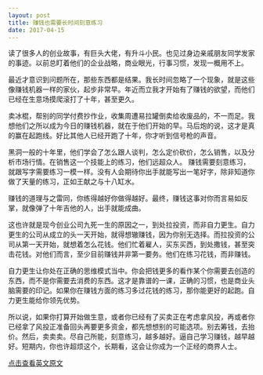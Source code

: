 ```yaml
---
layout: post
title: 赚钱也需要长时间刻意练习
date: 2017-04-15
---
```


读了很多人的创业故事，有巨头大佬，有升斗小民。也见过身边亲戚朋友同学发家的事迹。以前总盯着他们的企业战略，商业眼光，行事习惯，发现一概用不上。

最近才意识到问题所在，那些东西都是结果。我长时间忽略了一个现象，就是这些像赚钱机器一样的家伙，起步非常早。年近而立我才开始有了赚钱的欲望，而他们已经在生意场摸爬滚打了十年，甚至更久。

卖冰棍，帮别的同学付费抄作业，收集周遭易拉罐倒卖给收废品的，不一而足。我想他们之所以成为今日的赚钱机器，就在于他们开始的早。马后炮的说，这才是真的赢在起跑线。好比其他人已经开跑了十年，你才听到信号枪的声音。

黑洞一般的十年里，他们学会了怎么跟人谈判，怎么定价砍价，怎么销售，以及分析市场行情。在销售这一个技能上的练习，他们远超众人。 
赚钱需要刻意练习，就跟写字需要练习一模一样。没有人会期待你出手就能写出一笔好字，除非知道你做了天量的练习，正如王献之与十八缸水。

赚钱的道理与之雷同，你练得越好你做得越好。最终，赚钱这事对你而言易如反掌，就像弹了十年吉他的人，出手就能成曲。

这也许就是现今创业公司九死一生的原因之一，到处拉投资，而非自力更生。自力更生的公司从成立的头一天开始，就得想辙赚钱，因为你别无选择。而拉投资的公司从第一天开始，就想着怎么花钱。他们忙着雇人，买东买西，到处撒钱，甚至突击花钱。对他们而言，至少目前赚钱并非第一要务。他们在练习花钱，而非赚钱。

自力更生让你处在正确的思维模式当中。你会把钱更多的看作某个你需要去创造的东西，而不是你需要去消费的东西。这才是靠谱的一课，正确的习惯，也是商业头脑需要的印记。如果你在赚钱方面的练习多过花钱的练习，那你能更好的起跑。自力更生能给你领先优势。

所以说，如果你打算开始做生意，或者你已经有了买卖正在考虑拿风投，再或者你已经拿了风投正准备回头再要更多资金，都先想想别的可能选项。别去筹钱，去抬价。然后，卖卖卖。尽自己所能，刻意练习，越多越好。逼自己学习赚钱，越早越好。短期内，你也许超烦这个，长期看，这会让你成为一个正经的商界人士。

[点击查看英文原文][1]


  [1]: https://m.signalvnoise.com/making-money-takes-practice-like-playing-the-piano-takes-practice-41a72ab51a68#.vihl8a65f
